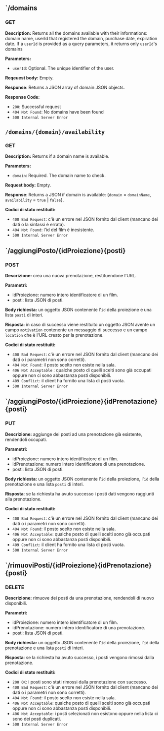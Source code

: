 ## `/domains  
  
### GET  
  
**Description:** Returns all the domains available with their informations: domain name, userId that registered the domain, purchase date, expiration date. If a `userId` is provided as a query parameters, it returns only `userId`'s domains 
  
**Parameters:** 
* `userId`: Optional. The unique identifier of the user.
  
**Reqeuest body:** Empty.  
  
**Response**: Returns a JSON array of domain JSON objects.
  
**Response Code:**  
* `200`: Successful request
* `404 Not Found`: No domains have been found
* `500 Internal Server Error`
  

## `/domains/{domain}/availability`  
  
### GET  
  
**Description:** Returns if a domain name is available. 
  
**Parameters:**  
* `domain`: Required. The domain name to check.
  
**Request body:** Empty.
  
**Response**: Returns a JSON if domain is available: {`domain` = `domainName`, `availability` = `true` | `false`}.  
  
**Codici di stato restituiti:**  
* `400 Bad Request`: c'è un errore nel JSON fornito dal client (mancano dei dati o la sintassi è errata).
* `404 Not Found`: l'id del film è inesistente. 
* `500 Internal Server Error`
  
  
## `/aggiungiPosto/{idProiezione}{posti}  
  
### POST  
  
**Descrizione:** crea una nuova prenotazione, restituendone l'URL.  
  
**Parametri:**  
* idProiezione: numero intero identificatore di un film.  
* posti: lista JSON di posti.  
  
**Body richiesta:** un oggetto JSON contenente l'`id` della proiezione e una lista `posti` di interi.  
  
**Risposta**: in caso di successo viene restituito un oggetto JSON avente un campo `motivation` contenente un messaggio di successo e un campo `location` che è l'URL
creato per la prenotazione.  
  
**Codici di stato restituiti:**  

* `400 Bad Request`: c'è un errore nel JSON fornito dal client (mancano dei dati o i parametri non sono corretti).
* `404 Not Found`: il posto scelto non esiste nella sala.
* `406 Not Acceptable` : qualche posto di quelli scelti sono già occupati oppure non ci sono abbastanza posti disponibili.
* `409 Conflict`: il client ha fornito una lista di posti vuota.
* `500 Internal Server Error`
  
  
## `/aggiungiPosto/{idProiezione}{idPrenotazione}{posti}  
  
### PUT  
  
**Descrizione:**  aggiunge dei posti ad una prenotazione già esistente, rendendoli occupati.
  
**Parametri:**  
* idProiezione: numero intero identificatore di un film.  
* idPrenotazione: numero intero identificatore di una prenotazione.  
* posti: lista JSON di posti.  
  
**Body richiesta:** un oggetto JSON contenente l'`id` della proiezione, l'`id` della prenotazione e una lista `posti` di interi.  
  
**Risposta**: se la richiesta ha avuto successo i posti dati vengono raggiunti alla prenotazione.  
  
**Codici di stato restituiti:**  
* `400 Bad Request`: c'è un errore nel JSON fornito dal client (mancano dei dati o i parametri non sono corretti).
* `404 Not Found`: il posto scelto non esiste nella sala.
* `406 Not Acceptable`: qualche posto di quelli scelti sono già occupati oppure non ci sono abbastanza posti disponibili.
* `409 Conflict`: il client ha fornito una lista di posti vuota.
* `500 Internal Server Error`
  
  
## `/rimuoviPosti/{idProiezione}{idPrenotazione}{posti}  
  
### DELETE  
  
**Descrizione:**  rimuove dei posti da una prenotazione, rendendoli di nuovo disponibili.
  
**Parametri:**  
* idProiezione: numero intero identificatore di un film.  
* idPrenotazione: numero intero identificatore di una prenotazione.  
* posti: lista JSON di posti.  
  
**Body richiesta:** un oggetto JSON contenente l'`id` della proiezione, l'`id` della prenotazione e una lista `posti` di interi.  
  
**Risposta**: se la richiesta ha avuto successo, i posti vengono rimossi dalla prenotazione.  
  
**Codici di stato restituiti:**
* `200 OK`: i posti sono stati rimossi dalla prenotazione con successo.
* `400 Bad Request`: c'è un errore nel JSON fornito dal client (mancano dei dati o i parametri non sono corretti).
* `404 Not Found`: il posto scelto non esiste nella sala.
* `406 Not Acceptable`: qualche posto di quelli scelti sono già occupati oppure non ci sono abbastanza posti disponibili.
* `406 Not Acceptable`: i posti selezionati non esistono oppure nella lista ci sono dei posti duplicati.
* `500 Internal Server Error`